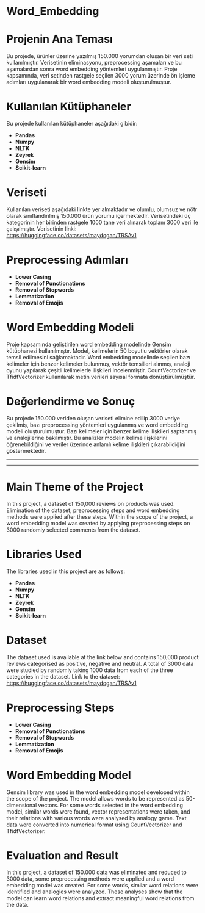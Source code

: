 # Word_Embedding

# Projenin Ana Teması
Bu projede, ürünler üzerine yazılmış 150.000 yorumdan oluşan bir veri seti kullanılmıştır. Verisetinin eliminasyonu, preprocessing aşamaları ve bu aşamalardan sonra word embedding yöntemleri uygulanmıştır. Proje kapsamında, veri setinden rastgele seçilen 3000 yorum üzerinde ön işleme adımları uygulanarak bir word embedding modeli oluşturulmuştur.

# Kullanılan Kütüphaneler
Bu projede kullanılan kütüphaneler aşağıdaki gibidir:
<ul>
  <li><b>Pandas</b></li>
  <li><b>Numpy</b></li>
  <li><b>NLTK</b></li>
  <li><b>Zeyrek</b></li>
  <li><b>Gensim</b></li>
  <li><b>Scikit-learn</b></li>
</ul>

# Veriseti
Kullanılan veriseti aşağıdaki linkte yer almaktadır ve olumlu, olumsuz ve nötr olarak sınıflandırılmış 150.000 ürün yorumu içermektedir. Verisetindeki üç kategorinin her birinden rastgele 1000 tane veri alınarak toplam 3000 veri ile çalışılmıştır.
Verisetinin linki: https://huggingface.co/datasets/maydogan/TRSAv1

# Preprocessing Adımları
<ul>
  <li><b>Lower Casing</b></li>
  <li><b>Removal of Punctionations</b></li>
  <li><b>Removal of Stopwords</b></li>
  <li><b>Lemmatization</b></li>
  <li><b>Removal of Emojis</b></li>
</ul>

# Word Embedding Modeli
Proje kapsamında geliştirilen word embedding modelinde Gensim kütüphanesi kullanılmıştır. Model, kelimelerin 50 boyutlu vektörler olarak temsil edilmesini sağlamaktadır. Word embedding modelinde seçilen bazı kelimeler için benzer kelimeler bulunmuş, vektör temsilleri alınmış, analoji oyunu yapılarak çeşitli kelimelerle ilişkileri incelenmiştir. CountVectorizer ve TfidfVectorizer kullanılarak metin verileri sayısal formata dönüştürülmüştür.

# Değerlendirme ve Sonuç
Bu projede 150.000 veriden oluşan veriseti elimine edilip 3000 veriye çekilmiş, bazı preprocessing yöntemleri uygulanmış ve word embedding modeli oluşturulmuştur. Bazı kelimeler için benzer kelime ilişkileri saptanmış ve analojilerine bakılmıştır. Bu analizler modelin kelime ilişkilerini öğrenebildiğini ve veriler üzerinde anlamlı kelime ilişkileri çıkarabildiğini göstermektedir.

----
----

# Main Theme of the Project
In this project, a dataset of 150,000 reviews on products was used. Elimination of the dataset, preprocessing steps and word embedding methods were applied after these steps. Within the scope of the project, a word embedding model was created by applying preprocessing steps on 3000 randomly selected comments from the dataset.

# Libraries Used
The libraries used in this project are as follows:
<ul>
  <li><b>Pandas</b></li>
  <li><b>Numpy</b></li>
  <li><b>NLTK</b></li>
  <li><b>Zeyrek</b></li>
  <li><b>Gensim</b></li>
  <li><b>Scikit-learn</b></li>
</ul>

# Dataset
The dataset used is available at the link below and contains 150,000 product reviews categorised as positive, negative and neutral. A total of 3000 data were studied by randomly taking 1000 data from each of the three categories in the dataset.
Link to the dataset: https://huggingface.co/datasets/maydogan/TRSAv1

# Preprocessing Steps
<ul>
  <li><b>Lower Casing</b></li>
  <li><b>Removal of Punctionations</b></li>
  <li><b>Removal of Stopwords</b></li>
  <li><b>Lemmatization</b></li>
  <li><b>Removal of Emojis</b></li>
</ul>

# Word Embedding Model
Gensim library was used in the word embedding model developed within the scope of the project. The model allows words to be represented as 50-dimensional vectors. For some words selected in the word embedding model, similar words were found, vector representations were taken, and their relations with various words were analysed by analogy game. Text data were converted into numerical format using CountVectorizer and TfidfVectorizer.

# Evaluation and Result
In this project, a dataset of 150.000 data was eliminated and reduced to 3000 data, some preprocessing methods were applied and a word embedding model was created. For some words, similar word relations were identified and analogies were analyzed. These analyses show that the model can learn word relations and extract meaningful word relations from the data.

